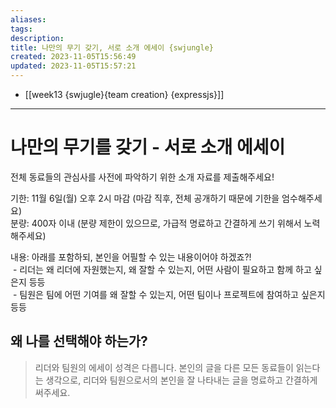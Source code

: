 ```yaml
---
aliases: 
tags: 
description:
title: 나만의 무기 갖기, 서로 소개 에세이 {swjungle}
created: 2023-11-05T15:56:49
updated: 2023-11-05T15:57:21
---
```

- [[week13 {swjugle}{team creation} {expressjs}]]
___

# 나만의 무기를 갖기 - 서로 소개 에세이

전체 동료들의 관심사를 사전에 파악하기 위한 소개 자료를 제출해주세요!  
  
기한: 11월 6일(월) 오후 2시 마감 (마감 직후, 전체 공개하기 때문에 기한을 엄수해주세요)  
분량: 400자 이내 (분량 제한이 있으므로, 가급적 명료하고 간결하게 쓰기 위해서 노력해주세요)  
  
내용: 아래를 포함하되, 본인을 어필할 수 있는 내용이어야 하겠죠?!  
 - 리더는 왜 리더에 자원했는지, 왜 잘할 수 있는지, 어떤 사람이 필요하고 함께 하고 싶은지 등등  
 - 팀원은 팀에 어떤 기여를 왜 잘할 수 있는지, 어떤 팀이나 프로젝트에 참여하고 싶은지 등등

## 왜 나를 선택해야 하는가?

> 리더와 팀원의 에세이 성격은 다릅니다. 본인의 글을 다른 모든 동료들이 읽는다는 생각으로, 리더와 팀원으로서의 본인을 잘 나타내는 글을 명료하고 간결하게 써주세요.

